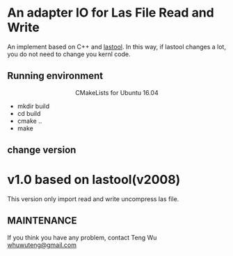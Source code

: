 # An adapter IO for Las File Read and Write

An implement based on C++ and [lastool](https://github.com/LAStools/LAStools). 
In this way, if lastool changes a lot, you do not need to change you kernl code.

## Running environment 
<center>CMakeLists for Ubuntu 16.04</center>
<UL>
<LI> mkdir build
<LI> cd build
<LI> cmake ..
<LI> make
</UL>

## change version
# v1.0 based on lastool(v2008)
This version only import read and write uncompress las file.

## MAINTENANCE
If you think you have any problem, contact Teng Wu <whuwuteng@gmail.com>